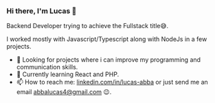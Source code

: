 ### Hi there, I'm Lucas 👋

<p>   Backend Developer trying to achieve the Fullstack title😅. </p>
<p> I worked mostly with Javascript/Typescript along with NodeJs in a few projects. </p>

- 🔭 Looking for projects where i can improve my programming and communication skills.
- 🌱 Currently learning React and PHP.
- 📫 How to reach me: <a href="https://www.https://www.linkedin.com/in/lucas-abba/" >linkedin.com/in/lucas-abba</a> or just send me an email abbalucas4@gmail.com 😉.
